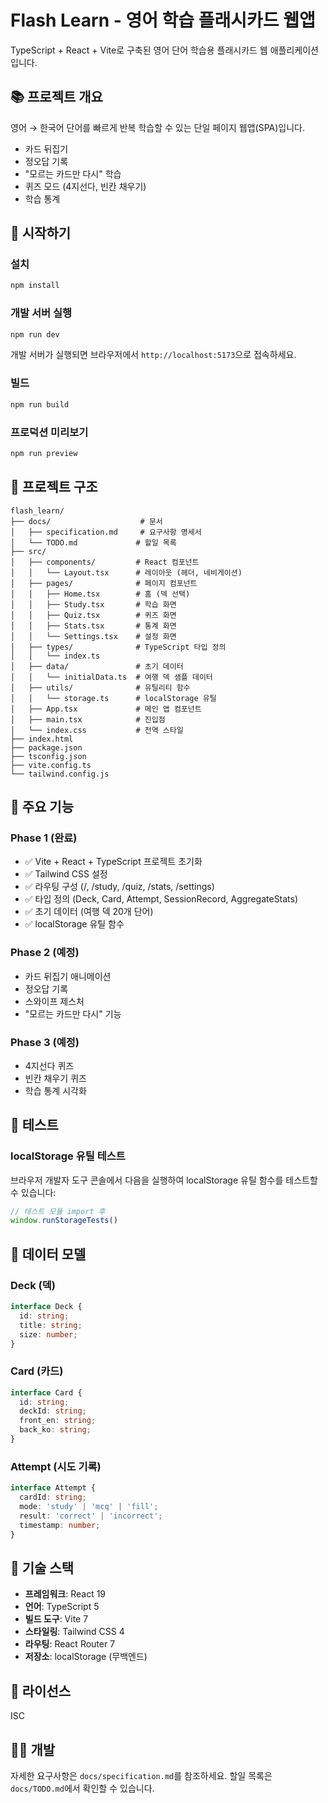 # Flash Learn - 영어 학습 플래시카드 웹앱

TypeScript + React + Vite로 구축된 영어 단어 학습용 플래시카드 웹 애플리케이션입니다.

## 📚 프로젝트 개요

영어 → 한국어 단어를 빠르게 반복 학습할 수 있는 단일 페이지 웹앱(SPA)입니다.
- 카드 뒤집기
- 정오답 기록
- "모르는 카드만 다시" 학습
- 퀴즈 모드 (4지선다, 빈칸 채우기)
- 학습 통계

## 🚀 시작하기

### 설치

```bash
npm install
```

### 개발 서버 실행

```bash
npm run dev
```

개발 서버가 실행되면 브라우저에서 `http://localhost:5173`으로 접속하세요.

### 빌드

```bash
npm run build
```

### 프로덕션 미리보기

```bash
npm run preview
```

## 📁 프로젝트 구조

```
flash_learn/
├── docs/                    # 문서
│   ├── specification.md     # 요구사항 명세서
│   └── TODO.md             # 할일 목록
├── src/
│   ├── components/         # React 컴포넌트
│   │   └── Layout.tsx      # 레이아웃 (헤더, 네비게이션)
│   ├── pages/              # 페이지 컴포넌트
│   │   ├── Home.tsx        # 홈 (덱 선택)
│   │   ├── Study.tsx       # 학습 화면
│   │   ├── Quiz.tsx        # 퀴즈 화면
│   │   ├── Stats.tsx       # 통계 화면
│   │   └── Settings.tsx    # 설정 화면
│   ├── types/              # TypeScript 타입 정의
│   │   └── index.ts
│   ├── data/               # 초기 데이터
│   │   └── initialData.ts  # 여행 덱 샘플 데이터
│   ├── utils/              # 유틸리티 함수
│   │   └── storage.ts      # localStorage 유틸
│   ├── App.tsx             # 메인 앱 컴포넌트
│   ├── main.tsx            # 진입점
│   └── index.css           # 전역 스타일
├── index.html
├── package.json
├── tsconfig.json
├── vite.config.ts
└── tailwind.config.js
```

## 🎯 주요 기능

### Phase 1 (완료)
- ✅ Vite + React + TypeScript 프로젝트 초기화
- ✅ Tailwind CSS 설정
- ✅ 라우팅 구성 (/, /study, /quiz, /stats, /settings)
- ✅ 타입 정의 (Deck, Card, Attempt, SessionRecord, AggregateStats)
- ✅ 초기 데이터 (여행 덱 20개 단어)
- ✅ localStorage 유틸 함수

### Phase 2 (예정)
- 카드 뒤집기 애니메이션
- 정오답 기록
- 스와이프 제스처
- "모르는 카드만 다시" 기능

### Phase 3 (예정)
- 4지선다 퀴즈
- 빈칸 채우기 퀴즈
- 학습 통계 시각화

## 🧪 테스트

### localStorage 유틸 테스트

브라우저 개발자 도구 콘솔에서 다음을 실행하여 localStorage 유틸 함수를 테스트할 수 있습니다:

```javascript
// 테스트 모듈 import 후
window.runStorageTests()
```

## 📝 데이터 모델

### Deck (덱)
```typescript
interface Deck {
  id: string;
  title: string;
  size: number;
}
```

### Card (카드)
```typescript
interface Card {
  id: string;
  deckId: string;
  front_en: string;
  back_ko: string;
}
```

### Attempt (시도 기록)
```typescript
interface Attempt {
  cardId: string;
  mode: 'study' | 'mcq' | 'fill';
  result: 'correct' | 'incorrect';
  timestamp: number;
}
```

## 🎨 기술 스택

- **프레임워크**: React 19
- **언어**: TypeScript 5
- **빌드 도구**: Vite 7
- **스타일링**: Tailwind CSS 4
- **라우팅**: React Router 7
- **저장소**: localStorage (무백엔드)

## 📄 라이선스

ISC

## 👨‍💻 개발

자세한 요구사항은 `docs/specification.md`를 참조하세요.
할일 목록은 `docs/TODO.md`에서 확인할 수 있습니다.

